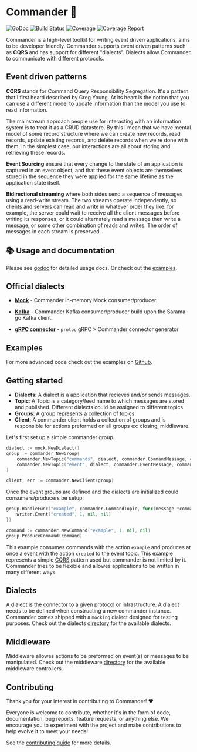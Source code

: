 # Commander 🚀
[![GoDoc](https://godoc.org/github.com/jeroenrinzema/commander?status.svg)](https://godoc.org/github.com/jeroenrinzema/commander)
[![Build Status](https://travis-ci.org/jeroenrinzema/commander.svg?branch=master)](https://travis-ci.org/jeroenrinzema/commander)
[![Coverage](https://codecov.io/gh/jeroenrinzema/commander/branch/master/graph/badge.svg)](https://codecov.io/gh/jeroenrinzema/commander)
[![Coverage Report](https://goreportcard.com/badge/github.com/jeroenrinzema/commander)](https://goreportcard.com/report/github.com/jeroenrinzema/commander)

Commander is a high-level toolkit for writing event driven applications, aims to be developer friendly. Commander supports event driven patterns such as **CQRS** and has support for different "dialects". Dialects allow Commander to communicate with different protocols.

## Event driven patterns

**CQRS** stands for Command Query Responsibility Segregation. It's a pattern that I first heard described by Greg Young. At its heart is the notion that you can use a different model to update information than the model you use to read information.

The mainstream approach people use for interacting with an information system is to treat it as a CRUD datastore. By this I mean that we have mental model of some record structure where we can create new records, read records, update existing records, and delete records when we're done with them. In the simplest case, our interactions are all about storing and retrieving these records.

**Event Sourcing** ensure that every change to the state of an application is captured in an event object, and that these event objects are themselves stored in the sequence they were applied for the same lifetime as the application state itself.

**Bidirectional streaming** where both sides send a sequence of messages using a read-write stream. The two streams operate independently, so clients and servers can read and write in whatever order they like: for example, the server could wait to receive all the client messages before writing its responses, or it could alternately read a message then write a message, or some other combination of reads and writes. The order of messages in each stream is preserved.

## 📚 Usage and documentation

Please see [godoc](https://godoc.org/github.com/jeroenrinzema/commander) for detailed usage docs. Or check out the [examples](https://github.com/jeroenrinzema/commander/tree/master/examples).

## Official dialects

- **[Mock](https://github.com/jeroenrinzema/commander/tree/master/dialects/mock)** - Commander in-memory Mock consumer/producer.
- **[Kafka](https://github.com/jeroenrinzema/commander/tree/master/dialects/kafka)** - Commander Kafka consumer/producer build upon the Sarama go Kafka client.

- **[gRPC connector](https://github.com/jeroenrinzema/protoc-gen-commander)** - `protoc` gRPC > Commander connector generator

## Examples

For more advanced code check out the examples on [Github](https://github.com/jeroenrinzema/commander/tree/master/examples).

## Getting started

- **Dialects**: A dialect is a application that recieves and/or sends messages.
- **Topic**: A Topic is a category/feed name to which messages are stored and published. Different dialects could be assigned to different topics.
- **Groups**: A group represents a collection of topics.
- **Client**: A commander client holds a collection of groups and is responsible for actions preformed on all groups ex: closing, middleware.

Let's first set up a simple commander group.

```go
dialect := mock.NewDialect()
group := commander.NewGroup(
	commander.NewTopic("commands", dialect, commander.CommandMessage, commander.ConsumeMode),
	commander.NewTopic("event", dialect, commander.EventMessage, commander.ConsumeMode|commander.ProduceMode),
)

client, err := commander.NewClient(group)
```

Once the event groups are defined and the dialects are initialized could consumers/producers be setup.

```go
group.HandleFunc("example", commander.CommandTopic, func(message *commander.Message, writer commander.Writer) {
	writer.Event("created", 1, nil, nil)
})

command := commander.NewCommand("example", 1, nil, nil)
group.ProduceCommand(command)
```

This example consumes commands with the action `example` and produces at once a event with the action `created` to the event topic. This example represents a simple [CQRS](https://martinfowler.com/bliki/CQRS.html) pattern used but commander is not limited by it. Commander tries to be flexible and allowes applications to be written in many different ways.

## Dialects

A dialect is the connector to a given protocol or infrastructure. A dialect needs to be defined when constructing a new commander instance. Commander comes shipped with a `mocking` dialect designed for testing purposes. Check out the dialects [directory](https://github.com/jeroenrinzema/commander/tree/master/dialects) for the available dialects.

## Middleware

Middleware allowes actions to be preformed on event(s) or messages to be manipulated. Check out the middleware [directory](https://github.com/jeroenrinzema/commander/tree/master/middleware) for the available middleware controllers.

## Contributing

Thank you for your interest in contributing to Commander! ❤

Everyone is welcome to contribute, whether it's in the form of code, documentation, bug reports, feature requests, or anything else. We encourage you to experiment with the project and make contributions to help evolve it to meet your needs!

See the [contributing guide](https://github.com/jeroenrinzema/commander/blob/master/CONTRIBUTING.md) for more details.
